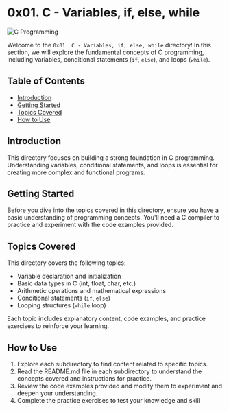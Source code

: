 # 0x01. C - Variables, if, else, while

![C Programming](c_programming.png)

Welcome to the `0x01. C - Variables, if, else, while` directory! In this section, we will explore the fundamental concepts of C programming, including variables, conditional statements (`if`, `else`), and loops (`while`).

## Table of Contents

- [Introduction](#introduction)
- [Getting Started](#getting-started)
- [Topics Covered](#topics-covered)
- [How to Use](#how-to-use)

## Introduction

This directory focuses on building a strong foundation in C programming. Understanding variables, conditional statements, and loops is essential for creating more complex and functional programs.

## Getting Started

Before you dive into the topics covered in this directory, ensure you have a basic understanding of programming concepts. You'll need a C compiler to practice and experiment with the code examples provided.

## Topics Covered

This directory covers the following topics:

- Variable declaration and initialization
- Basic data types in C (int, float, char, etc.)
- Arithmetic operations and mathematical expressions
- Conditional statements (`if`, `else`)
- Looping structures (`while` loop)

Each topic includes explanatory content, code examples, and practice exercises to reinforce your learning.

## How to Use

1. Explore each subdirectory to find content related to specific topics.
2. Read the README.md file in each subdirectory to understand the concepts covered and instructions for practice.
3. Review the code examples provided and modify them to experiment and deepen your understanding.
4. Complete the practice exercises to test your knowledge and skill
